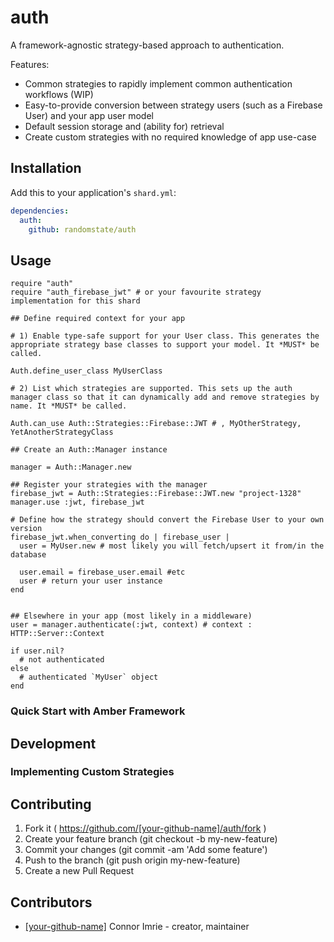 # auth

A framework-agnostic strategy-based approach to authentication.

Features:
- Common strategies to rapidly implement common authentication workflows (WIP)
- Easy-to-provide conversion between strategy users (such as a Firebase User) and your app user model
- Default session storage and (ability for) retrieval
- Create custom strategies with no required knowledge of app use-case

## Installation

Add this to your application's `shard.yml`:

```yaml
dependencies:
  auth:
    github: randomstate/auth
```

## Usage

```crystal
require "auth"
require "auth_firebase_jwt" # or your favourite strategy implementation for this shard

## Define required context for your app

# 1) Enable type-safe support for your User class. This generates the appropriate strategy base classes to support your model. It *MUST* be called.

Auth.define_user_class MyUserClass

# 2) List which strategies are supported. This sets up the auth manager class so that it can dynamically add and remove strategies by name. It *MUST* be called.

Auth.can_use Auth::Strategies::Firebase::JWT # , MyOtherStrategy, YetAnotherStrategyClass

## Create an Auth::Manager instance

manager = Auth::Manager.new

## Register your strategies with the manager
firebase_jwt = Auth::Strategies::Firebase::JWT.new "project-1328"
manager.use :jwt, firebase_jwt

# Define how the strategy should convert the Firebase User to your own version
firebase_jwt.when_converting do | firebase_user |
  user = MyUser.new # most likely you will fetch/upsert it from/in the database 

  user.email = firebase_user.email #etc
  user # return your user instance
end


## Elsewhere in your app (most likely in a middleware)
user = manager.authenticate(:jwt, context) # context : HTTP::Server::Context

if user.nil?
  # not authenticated
else 
  # authenticated `MyUser` object
end
```

### Quick Start with Amber Framework

## Development

### Implementing Custom Strategies

## Contributing

1. Fork it ( https://github.com/[your-github-name]/auth/fork )
2. Create your feature branch (git checkout -b my-new-feature)
3. Commit your changes (git commit -am 'Add some feature')
4. Push to the branch (git push origin my-new-feature)
5. Create a new Pull Request

## Contributors

- [[your-github-name]](https://github.com/[your-github-name]) Connor Imrie - creator, maintainer
